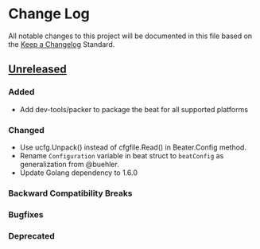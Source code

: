 # Change Log
All notable changes to this project will be documented in this file based on the
[Keep a Changelog](http://keepachangelog.com/) Standard.

## [Unreleased](...HEAD)
### Added
- Add dev-tools/packer to package the beat for all supported platforms

### Changed
- Use ucfg.Unpack() instead of cfgfile.Read() in Beater.Config method.
- Rename `Configuration` variable in beat struct to `beatConfig` as generalization from @buehler.
- Update Golang dependency to 1.6.0

### Backward Compatibility Breaks

### Bugfixes

### Deprecated
